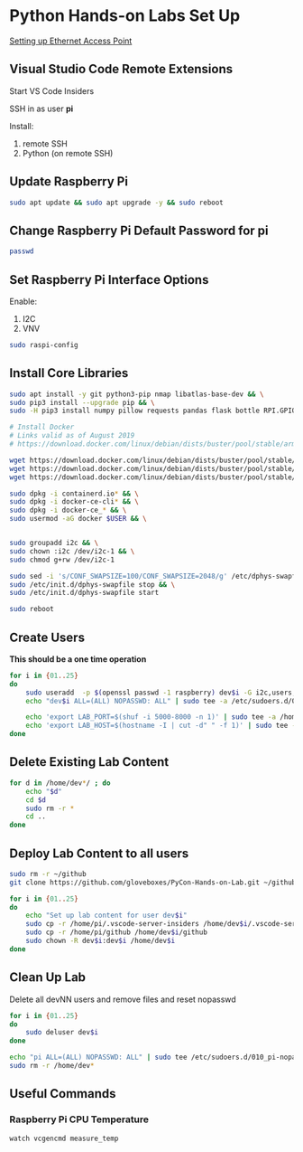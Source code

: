 # Python Hands-on Labs Set Up

[Setting up Ethernet Access Point](wifirouter.md)

## Visual Studio Code Remote Extensions

Start VS Code Insiders

SSH in as user **pi**

Install:

1. remote SSH
2. Python (on remote SSH)

## Update Raspberry Pi

```bash
sudo apt update && sudo apt upgrade -y && sudo reboot
```

## Change Raspberry Pi Default Password for pi

```bash
passwd
```

## Set Raspberry Pi Interface Options

Enable:

1. I2C
1. VNV

```bash
sudo raspi-config
```

## Install Core Libraries

```bash
sudo apt install -y git python3-pip nmap libatlas-base-dev && \
sudo pip3 install --upgrade pip && \
sudo -H pip3 install numpy pillow requests pandas flask bottle RPI.GPIO adafruit-blinka adafruit-circuitpython-bme280 adafruit-circuitpython-sht31d paho-mqtt autopep8 pylint

# Install Docker
# Links valid as of August 2019
# https://download.docker.com/linux/debian/dists/buster/pool/stable/armhf

wget https://download.docker.com/linux/debian/dists/buster/pool/stable/armhf/containerd.io_1.2.6-3_armhf.deb
wget https://download.docker.com/linux/debian/dists/buster/pool/stable/armhf/docker-ce-cli_19.03.1~3-0~debian-buster_armhf.deb
wget https://download.docker.com/linux/debian/dists/buster/pool/stable/armhf/docker-ce_19.03.1~3-0~debian-buster_armhf.deb

sudo dpkg -i containerd.io* && \
sudo dpkg -i docker-ce-cli* && \
sudo dpkg -i docker-ce_* && \
sudo usermod -aG docker $USER && \


sudo groupadd i2c && \
sudo chown :i2c /dev/i2c-1 && \
sudo chmod g+rw /dev/i2c-1

sudo sed -i 's/CONF_SWAPSIZE=100/CONF_SWAPSIZE=2048/g' /etc/dphys-swapfile && \
sudo /etc/init.d/dphys-swapfile stop && \
sudo /etc/init.d/dphys-swapfile start

sudo reboot
```

## Create Users

**This should be a one time operation**

```bash
for i in {01..25}
do
    sudo useradd  -p $(openssl passwd -1 raspberry) dev$i -G i2c,users,docker -m
    echo "dev$i ALL=(ALL) NOPASSWD: ALL" | sudo tee -a /etc/sudoers.d/010_pi-nopasswd

    echo 'export LAB_PORT=$(shuf -i 5000-8000 -n 1)' | sudo tee -a /home/dev$i/.bashrc
    echo 'export LAB_HOST=$(hostname -I | cut -d" " -f 1)' | sudo tee -a /home/dev$i/.bashrc
done

```

## Delete Existing Lab Content

```bash
for d in /home/dev*/ ; do
    echo "$d"
    cd $d
    sudo rm -r *
    cd ..
done

```

## Deploy Lab Content to all users

```bash
sudo rm -r ~/github
git clone https://github.com/gloveboxes/PyCon-Hands-on-Lab.git ~/github

for i in {01..25}
do
    echo "Set up lab content for user dev$i"
    sudo cp -r /home/pi/.vscode-server-insiders /home/dev$i/.vscode-server-insiders
    sudo cp -r /home/pi/github /home/dev$i/github
    sudo chown -R dev$i:dev$i /home/dev$i
done

```

## Clean Up Lab

Delete all devNN users and remove files and reset nopasswd

```bash
for i in {01..25}
do
    sudo deluser dev$i
done

echo "pi ALL=(ALL) NOPASSWD: ALL" | sudo tee /etc/sudoers.d/010_pi-nopasswd && \
sudo rm -r /home/dev*

```

## Useful Commands

### Raspberry Pi CPU Temperature

```bash
watch vcgencmd measure_temp

```
